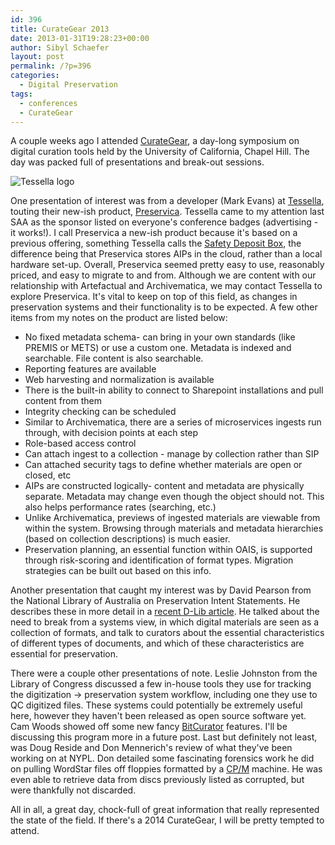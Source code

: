 ```yaml
---
id: 396
title: CurateGear 2013
date: 2013-01-31T19:28:23+00:00
author: Sibyl Schaefer
layout: post
permalink: /?p=396
categories:
  - Digital Preservation
tags:
  - conferences
  - CurateGear
---
```

A couple weeks ago I attended [CurateGear](http://sils.unc.edu/events/2012/curategear), a day-long symposium on digital curation tools held by the University of California, Chapel Hill. The day was packed full of presentations and break-out sessions.

![Tessella logo](http://www.digital-preservation.com/wp-content/themes/smarterclinicaltrials/images/logo.png)

One presentation of interest was from a developer (Mark Evans) at [Tessella](http://www.digital-preservation.com/), touting their new-ish product, [Preservica](http://www.digital-preservation.com/solution/preservica/). Tessella came to my attention last SAA as the sponsor listed on everyone's conference badges (advertising - it works!). I call Preservica a new-ish product because it's based on a previous offering, something Tessella calls the [Safety Deposit Box](http://www.digital-preservation.com/solution/safety-deposit-box/), the difference being that Preservica stores AIPs in the cloud, rather than a local hardware set-up. Overall, Preservica seemed pretty easy to use, reasonably priced, and easy to migrate to and from. Although we are content with our relationship with Artefactual and Archivematica, we may contact Tessella to explore Preservica. It's vital to keep on top of this field, as changes in preservation systems and their functionality is to be expected. A few other items from my notes on the product are listed below:<!--more-->

  * No fixed metadata schema- can bring in your own standards (like PREMIS or METS) or use a custom one. Metadata is indexed and searchable. File content is also searchable.
  * Reporting features are available
  * Web harvesting and normalization is available
  * There is the built-in ability to connect to Sharepoint installations and pull content from them
  * Integrity checking can be scheduled
  * Similar to Archivematica, there are a series of microservices ingests run through, with decision points at each step
  * Role-based access control
  * Can attach ingest to a collection - manage by collection rather than SIP
  * Can attached security tags to define whether materials are open or closed, etc
  * AIPs are constructed logically- content and metadata are physically separate. Metadata may change even though the object should not. This also helps performance rates (searching, etc.)
  * Unlike Archivematica, previews of ingested materials are viewable from within the system. Browsing through materials and metadata hierarchies (based on collection descriptions) is much easier.
  * Preservation planning, an essential function within OAIS, is supported through risk-scoring and identification of format types. Migration strategies can be built out based on this info.

Another presentation that caught my interest was by David Pearson from the National Library of Australia on Preservation Intent Statements. He describes these in more detail in a [recent D-Lib article](http://www.dlib.org/dlib/january13/webb/01webb.html). He talked about the need to break from a systems view, in which digital materials are seen as a collection of formats, and talk to curators about the essential characteristics of different types of documents, and which of these characteristics are essential for preservation.

There were a couple other presentations of note. Leslie Johnston from the Library of Congress discussed a few in-house tools they use for tracking the digitization -> preservation system workflow, including one they use to QC digitized files. These systems could potentially be extremely useful here, however they haven't been released as open source software yet. Cam Woods showed off some new fancy [BitCurator](http://www.bitcurator.net/) features. I'll be discussing this program more in a future post. Last but definitely not least, was Doug Reside and Don Mennerich's review of what they've been working on at NYPL. Don detailed some fascinating forensics work he did on pulling WordStar files off floppies formatted by a [CP/M](http://www.computerworld.com/s/article/9129459/Gone_but_not_forgotten_10_operating_systems_the_world_left_behind#cpm) machine. He was even able to retrieve data from discs previously listed as corrupted, but were thankfully not discarded.

All in all, a great day, chock-full of great information that really represented the state of the field. If there's a 2014 CurateGear, I will be pretty tempted to attend.
